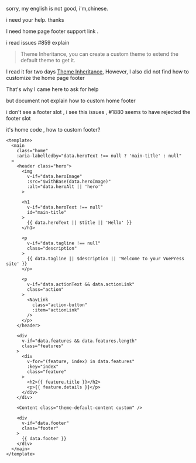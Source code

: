 sorry,  my english is not good, i'm,chinese. 

i need your help. thanks

I need home page footer support link .

i read issues #859 explain 

> Theme Inheritance, you can create a custom theme to extend the default theme to get it.

I read it for two days  [Theme Inheritance](https://v1.vuepress.vuejs.org/theme/inheritance.html#theme-inheritance), However, I also did not find how to customize the home page footer

That's why I came here to ask for help

but  document not explain how to custom home footer 

i don't see a footer slot , i see this issues , #1880 seems to have rejected the footer slot

it's home code , how to custom footer?
```
<template>
  <main
    class="home"
    :aria-labelledby="data.heroText !== null ? 'main-title' : null"
  >
    <header class="hero">
      <img
        v-if="data.heroImage"
        :src="$withBase(data.heroImage)"
        :alt="data.heroAlt || 'hero'"
      >

      <h1
        v-if="data.heroText !== null"
        id="main-title"
      >
        {{ data.heroText || $title || 'Hello' }}
      </h1>

      <p
        v-if="data.tagline !== null"
        class="description"
      >
        {{ data.tagline || $description || 'Welcome to your VuePress site' }}
      </p>

      <p
        v-if="data.actionText && data.actionLink"
        class="action"
      >
        <NavLink
          class="action-button"
          :item="actionLink"
        />
      </p>
    </header>

    <div
      v-if="data.features && data.features.length"
      class="features"
    >
      <div
        v-for="(feature, index) in data.features"
        :key="index"
        class="feature"
      >
        <h2>{{ feature.title }}</h2>
        <p>{{ feature.details }}</p>
      </div>
    </div>

    <Content class="theme-default-content custom" />

    <div
      v-if="data.footer"
      class="footer"
    >
      {{ data.footer }}
    </div>
  </main>
</template>

```